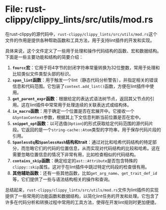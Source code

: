 # File: rust-clippy/clippy_lints/src/utils/mod.rs

在rust-clippy的源代码中，`rust-clippy/clippy_lints/src/utils/mod.rs`这个文件的作用是提供各种帮助函数和工具方法，用于支持lint插件的开发和实现。

具体来说，这个文件定义了一些用于处理和操作代码结构的函数、宏和数据结构。下面是一些主要功能和结构的简要介绍：

1. **`fourcc`宏**：它用于将4字节的封闭字符串常量转换为32位整数，常用于处理和比较类似文件类型头部的标识。
2. **`span_lint`函数**：用于触发一个lint（静态代码分析警告），并指定相关的错误信息和代码范围。它包装了`context.add_lint()`函数，方便在lint插件中使用。
3. **`get_parent_expr`函数**：根据给定的表达式语法树节点，返回其父节点的引用。这在lint插件中常常用于处理连续的关联表达式或结构体。
4. **`in_macro`函数**：用于确定一个位置是否在宏展开中。它接收一个`&SyntaxContext`参数，根据其上下文信息判断当前位置是否在宏中。
5. **`snippet_opt`函数**：以可选值(`Option`)的形式获取给定代码范围的源代码片段。它返回的是一个`string-cache::Atom`类型的字符串，用于保存代码片段的引用。
6. **`SpanlessEq`和`SpanlessHash`结构和trait**：通过对比和哈希代码结构的特定部分，而忽略它们的代码的位置信息，从而实现对代码结构的比较和哈希。这在需要忽略位置信息的情况下非常有用，比如检查相似的代码结构。
7. **`contains_skip`函数**：确定给定的`ast::Attribute`是否包含特殊的`clippy::skip`属性。这对于在lint插件中跳过特定代码段的检查很有用。
8. **其他辅助函数**：还有一些其他函数，比如`get_arg_name`、`get_trait_def_id`等，它们提供了一些与语法结构相关的操作和查询。

总结起来，`rust-clippy/clippy_lints/src/utils/mod.rs`文件为lint插件的实现提供了一些常用的功能函数和数据结构，以简化lint任务的开发和处理。它包含了许多在代码分析和转换过程中常用的工具方法，使得在开发lint规则时更加便捷。

